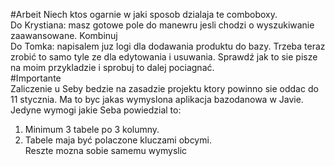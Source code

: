 #Arbeit
Niech ktos ogarnie w jaki sposob dzialaja te comboboxy.<br>
Do Krystiana: masz gotowe pole do manewru jesli chodzi o wyszukiwanie zaawansowane. Kombinuj<br>
Do Tomka: napisalem juz logi dla dodawania produktu do bazy. Trzeba teraz zrobić to samo tyle ze dla edytowania i usuwania. Sprawdź jak to sie pisze na moim przykladzie i sprobuj to dalej pociagnać.<br>
#Importante<br>
Zaliczenie u Seby bedzie na zasadzie projektu ktory powinno sie oddac do 11 stycznia. Ma to byc jakas wymyslona aplikacja bazodanowa w Javie. Jedyne wymogi jakie Seba powiedzial to:<br>
1. Minimum 3 tabele po 3 kolumny.<br>
2. Tabele maja być polaczone kluczami obcymi.<br>
Reszte mozna sobie samemu wymyslic<br>

